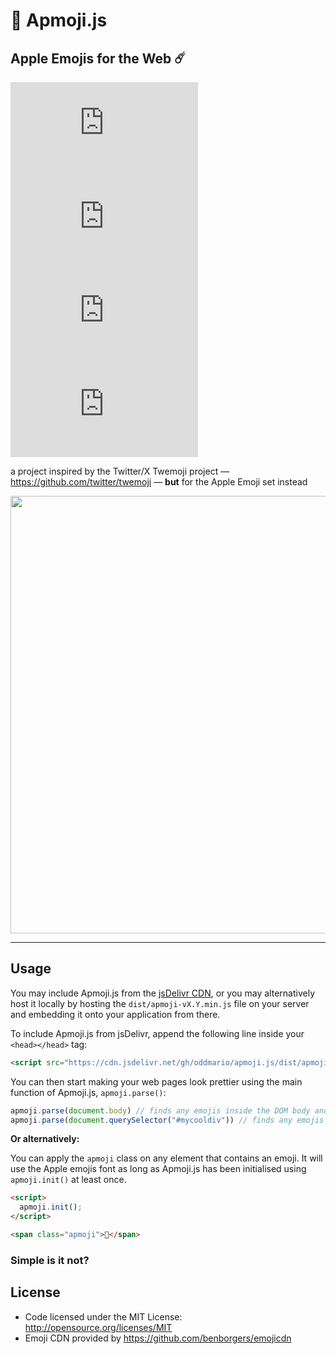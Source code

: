# 🚀 Apmoji.js
## Apple Emojis for the Web ☄️

![GitHub License](https://img.shields.io/github/license/oddmario/apmoji.js)
![GitHub commit activity](https://img.shields.io/github/commit-activity/m/oddmario/apmoji.js)
![GitHub Issues or Pull Requests](https://img.shields.io/github/issues/oddmario/apmoji.js)
![GitHub Issues or Pull Requests](https://img.shields.io/github/issues-pr/oddmario/apmoji.js)

a project inspired by the Twitter/X Twemoji project — https://github.com/twitter/twemoji — **but** for the Apple Emoji set instead

<p align="center">
  <img width="700" height="auto" src="https://i.ibb.co/TKFf8SR/image.png">
</p>

-----

## Usage
You may include Apmoji.js from the [jsDelivr CDN](https://www.jsdelivr.com/), or you may alternatively host it locally by hosting the `dist/apmoji-vX.Y.min.js` file on your server and embedding it onto your application from there.

To include Apmoji.js from jsDelivr, append the following line inside your `<head></head>` tag:
```html
<script src="https://cdn.jsdelivr.net/gh/oddmario/apmoji.js/dist/apmoji-v1.0.min.js"></script>
```

You can then start making your web pages look prettier using the main function of Apmoji.js, `apmoji.parse()`:
```js
apmoji.parse(document.body) // finds any emojis inside the DOM body and converts them to Apple emojis
apmoji.parse(document.querySelector("#mycooldiv")) // finds any emojis inside the #mycooldiv DOM element and converts them to Apple emojis
```

**Or alternatively:**

You can apply the `apmoji` class on any element that contains an emoji. It will use the Apple emojis font as long as Apmoji.js has been initialised using `apmoji.init()` at least once.

```html
<script>
  apmoji.init();
</script>

<span class="apmoji">🥸</span>
```

### Simple is it not?

## License
- Code licensed under the MIT License: http://opensource.org/licenses/MIT
- Emoji CDN provided by https://github.com/benborgers/emojicdn